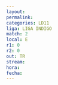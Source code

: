 ```yaml
---
layout: 
permalink: 
categories: LD11
liga: LIGA INDIGO
match: 2
local: E
r1: 0
r2: 0
out: TR
stream: 
hora: 
fecha:
---
```

